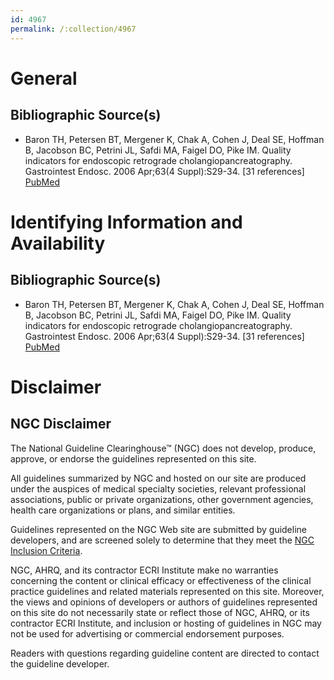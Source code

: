 ```yaml
---
id: 4967
permalink: /:collection/4967
---
```


# General

## Bibliographic Source(s)

- Baron TH, Petersen BT, Mergener K, Chak A, Cohen J, Deal SE, Hoffman B, Jacobson BC, Petrini JL, Safdi MA, Faigel DO, Pike IM. Quality indicators for endoscopic retrograde cholangiopancreatography. Gastrointest Endosc. 2006 Apr;63(4 Suppl):S29-34. [31 references] [ PubMed ](http://www.ncbi.nlm.nih.gov/entrez/query.fcgi?cmd=Retrieve&db=pubmed&dopt=Abstract&list_uids=16564909)

# Identifying Information and Availability

## Bibliographic Source(s)

- Baron TH, Petersen BT, Mergener K, Chak A, Cohen J, Deal SE, Hoffman B, Jacobson BC, Petrini JL, Safdi MA, Faigel DO, Pike IM. Quality indicators for endoscopic retrograde cholangiopancreatography. Gastrointest Endosc. 2006 Apr;63(4 Suppl):S29-34. [31 references] [ PubMed ](http://www.ncbi.nlm.nih.gov/entrez/query.fcgi?cmd=Retrieve&db=pubmed&dopt=Abstract&list_uids=16564909)

# Disclaimer

## NGC Disclaimer

The National Guideline Clearinghouse™ (NGC) does not develop, produce, approve, or endorse the guidelines represented on this site.

All guidelines summarized by NGC and hosted on our site are produced under the auspices of medical specialty societies, relevant professional associations, public or private organizations, other government agencies, health care organizations or plans, and similar entities.

Guidelines represented on the NGC Web site are submitted by guideline developers, and are screened solely to determine that they meet the [NGC Inclusion Criteria](/help-and-about/summaries/inclusion-criteria).

NGC, AHRQ, and its contractor ECRI Institute make no warranties concerning the content or clinical efficacy or effectiveness of the clinical practice guidelines and related materials represented on this site. Moreover, the views and opinions of developers or authors of guidelines represented on this site do not necessarily state or reflect those of NGC, AHRQ, or its contractor ECRI Institute, and inclusion or hosting of guidelines in NGC may not be used for advertising or commercial endorsement purposes.

Readers with questions regarding guideline content are directed to contact the guideline developer.

